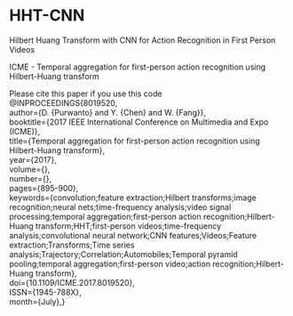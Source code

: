 # HHT-CNN
Hilbert Huang Transform with CNN for Action Recognition in First Person Videos


ICME - Temporal aggregation for first-person action recognition using Hilbert-Huang transform



Please cite this paper if you use this code <br />
@INPROCEEDINGS{8019520,  <br />
author={D. {Purwanto} and Y. {Chen} and W. {Fang}},  <br />
booktitle={2017 IEEE International Conference on Multimedia and Expo (ICME)},  <br />
title={Temporal aggregation for first-person action recognition using Hilbert-Huang transform},  <br />
year={2017},  <br />
volume={},  <br />
number={},  <br />
pages={895-900},  <br />
keywords={convolution;feature extraction;Hilbert transforms;image recognition;neural nets;time-frequency analysis;video signal processing;temporal aggregation;first-person action recognition;Hilbert-Huang transform;HHT;first-person videos;time-frequency analysis;convolutional neural network;CNN features;Videos;Feature extraction;Transforms;Time series analysis;Trajectory;Correlation;Automobiles;Temporal pyramid pooling;temporal aggregation;first-person video;action recognition;Hilbert-Huang transform},  <br />
doi={10.1109/ICME.2017.8019520},  <br />
ISSN={1945-788X},  <br />
month={July},} <br />
